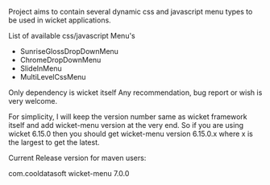 Project aims to contain several dynamic css and javascript menu types to be used in wicket applications.


List of available css/javascript Menu's

* SunriseGlossDropDownMenu
* ChromeDropDownMenu
* SlideInMenu
* MultiLevelCssMenu


Only dependency is wicket itself 
Any recommendation, bug report or wish is very welcome.

For simplicity, I will keep the version number same as wicket framework itself and add wicket-menu version at the very end.
So if you are using wicket 6.15.0 then you should get wicket-menu version 6.15.0.x where x is the largest to get the latest.


Current Release version for maven users:

<dependency>
	<groupId>com.cooldatasoft</groupId>
	<artifactId>wicket-menu</artifactId>
	<version>7.0.0</version>
</dependency>

